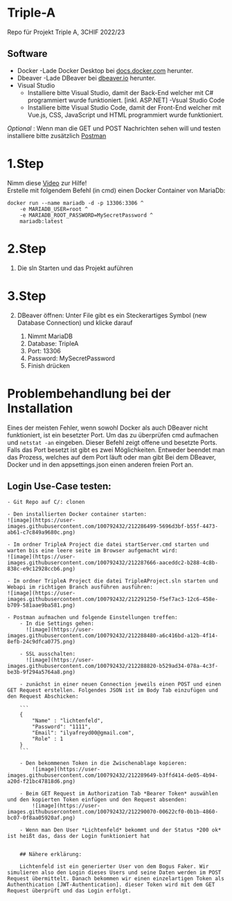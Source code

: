 # Triple-A
Repo für Projekt Triple A, 3CHIF 2022/23


## Software
- Docker
    -Lade Docker Desktop bei [docs.docker.com](https://docs.docker.com/desktop/install/windows-install/) herunter. <br>
- Dbeaver
    -Lade DBeaver bei [dbeaver.io](https://dbeaver.io/) herunter. <br>
- Visual Studio
    - Installiere bitte Visual Studio, damit der Back-End welcher mit C# programmiert wurde funktioniert. [inkl. ASP.NET]
-Vsual Studio Code
    - Installiere bitte Visual Studio Code, damit der Front-End welcher mit Vue.js, CSS, JavaScript und HTML programmiert wurde funktioniert.

*Optional* :
  Wenn man die GET und POST Nachrichten sehen will und testen installiere bitte zusätzlich [Postman](https://www.postman.com/downloads/)


# 1.Step
Nimm diese [Video](https://youtu.be/ekmGqHBVNTM) zur Hilfe! <br>
Erstelle mit folgendem Befehl (in cmd) einen Docker Container von MariaDb:

```
docker run --name mariadb -d -p 13306:3306 ^
    -e MARIADB_USER=root ^
    -e MARIADB_ROOT_PASSWORD=MySecretPassword ^
    mariadb:latest
```

# 2.Step

1. Die sln Starten und das Projekt auführen


# 3.Step

2. DBeaver öffnen: 
Unter File gibt es ein Steckerartiges Symbol (new Database Connection) und klicke darauf

    1. Nimmt MariaDB
    2. Database: TripleA
    3. Port: 13306
    4. Password: MySecretPassword
    5. Finish drücken



# Problembehandlung bei der Installation
Eines der meisten Fehler, wenn sowohl Docker als auch DBeaver nicht funktioniert, ist ein besetzter Port. Um das zu überprüfen cmd aufmachen und ```netstat -an``` eingeben. Dieser Befehl zeigt offene und besetzte Ports. Falls das Port besetzt ist gibt es zwei Möglichkeiten. Entweder beendet man das Prozess, welches auf dem Port läuft oder man gibt Bei dem DBeaver, Docker und in den appsettings.json einen anderen freien Port an.




## Login Use-Case testen:

    - Git Repo auf C/: clonen
    
    - Den installierten Docker container starten:
    ![image](https://user-images.githubusercontent.com/100792432/212286499-5696d3bf-b55f-4473-ab61-c7c849a9680c.png)
    
    - Im ordner TripleA Project die datei startServer.cmd starten und warten bis eine leere seite im Browser aufgemacht wird:
    ![image](https://user-images.githubusercontent.com/100792432/212287666-aaceddc2-b288-4c8b-838c-e9c12928ccb6.png)
    
    - Im ordner TripleA Project die datei TripleAProject.sln starten und Webapi im richtigen Branch ausführen ausführen:
    ![image](https://user-images.githubusercontent.com/100792432/212291250-f5ef7ac3-12c6-458e-b709-581aae9ba581.png)
    
    - Postman aufmachen und folgende Einstellungen treffen:
        - In die Settings gehen: 
          ![image](https://user-images.githubusercontent.com/100792432/212288480-a6c416bd-a12b-4f14-8efb-24c9dfca0775.png)

        - SSL ausschalten:
          ![image](https://user-images.githubusercontent.com/100792432/212288820-b529ad34-078a-4c3f-be3b-9f294a5764a8.png)

        - zunächst in einer neuen Connection jeweils einen POST und einen GET Request erstellen. Folgendes JSON ist im Body Tab einzufügen und den Request Abschicken:
        
        ``` 
        {
            "Name" : "lichtenfeld",
            "Password": "1111",
            "Email": "ilyafreyd00@gmail.com",
            "Role" : 1
        }
        ```
        
        - Den bekommenen Token in die Zwischenablage kopieren:
            ![image](https://user-images.githubusercontent.com/100792432/212289649-b3ffd414-de05-4b94-a20d-f21bc47818d6.png)

        - Beim GET Request im Authorization Tab *Bearer Token* auswählen und den kopierten Token einfügen und den Request absenden:
            ![image](https://user-images.githubusercontent.com/100792432/212290070-00622cf0-0b1b-4860-bc07-0f8aa05920af.png)

        - Wenn man Den User *Lichtenfeld* bekommt und der Status *200 ok* ist heißt das, dass der Login funktioniert hat
        
        
        ## Nähere erklärung:
        
        Lichtenfeld ist ein generierter User von dem Bogus Faker. Wir simulieren also den Login dieses Users und seine Daten werden im POST Request übermittelt. Danach bekommen wir einen einzelartigen Token als Authenthication [JWT-Authentication]. dieser Token wird mit dem GET Request überprüft und das Login erfolgt.

